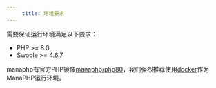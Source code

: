```yaml
---
     title: 环境要求
---
```


需要保证运行环境满足以下要求：
* PHP >= 8.0
* Swoole >= 4.6.7

manaphp有官方PHP镜像[manaphp/php80](https://hub.docker.com/r/manaphp/php80)，我们强烈推荐使用[docker](https://www.docker.com/)作为ManaPHP运行环境。